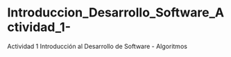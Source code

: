 # Introduccion_Desarrollo_Software_Actividad_1-
Actividad 1 Introducción al Desarrollo de Software - Algoritmos

